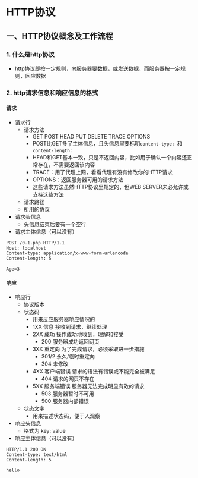 # HTTP协议
## 一、HTTP协议概念及工作流程
### 1. 什么是http协议
+ http协议即按一定规则，向服务器要数据，或发送数据，而服务器按一定规则，回应数据
### 2. http请求信息和响应信息的格式
#### 请求
  - 请求行
    * 请求方法
      * GET POST HEAD PUT DELETE TRACE OPTIONS
      * POST比GET多了主体信息，且头信息里要标明`content-type: `和`content-length: `
      * HEAD和GET基本一致，只是不返回内容，比如用于确认一个内容还正常存在，不需要返回该内容
      * TRACE：用了代理上网，看看代理有没有修改你的HTTP请求
      * OPTIONS：返回服务器可用的请求方法
      * 这些请求方法虽然HTTP协议里规定的，但WEB SERVER未必允许或支持这些方法
    * 请求路径
    * 所用的协议
  - 请求头信息
    * 头信息结束后要有一个空行
  - 请求主体信息（可以没有）
  ```
  POST /0.1.php HTTP/1.1
  Host: localhost
  Content-type: application/x-www-form-urlencode
  Content-length: 5
  
  Age=3
  ```
#### 响应
  - 响应行
    * 协议版本
    * 状态码 
      * 用来反应服务器响应情况的
      * 1XX 信息 接收到请求，继续处理
      * 2XX 成功 操作成功地收到，理解和接受
        * 200 服务器成功返回网页
      * 3XX 重定向 为了完成请求，必须采取进一步措施
        * 301/2 永久/临时重定向
        * 304 未修改
      * 4XX 客户端错误 请求的语法有错误或不能完全被满足
        * 404 请求的网页不存在
      * 5XX 服务端错误 服务器无法完成明显有效的请求
        * 503 服务器暂时不可用
        * 500 服务器内部错误
    * 状态文字
      * 用来描述状态码，便于人观察 
  - 响应头信息
    * 格式为 key: value
  - 响应主体信息（可以没有）
  ```
  HTTP/1.1 200 OK
  Content-type: text/html
  Content-length: 5
  
  hello
  ```
